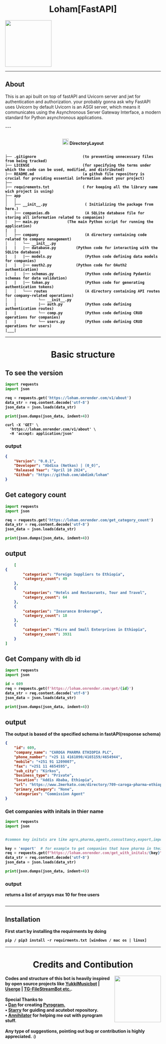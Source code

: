 <div>
    <h1 align="center"> Loham[FastAPI] </h1>
</div>

<div style="text-align: left; border-radius: 10px;">
    <img src="https://img.shields.io/badge/Python-FFD43B?style=for-the-badge&logo=python&logoColor=blue" width="150">
</div>





---
## About
<p>This is an api built on top of fastAPI and Uvicorn server and jwt for authentication and authorization. your probably gonna ask why FastAPI uses Uvicorn by default Uvicorn is an ASGI server, which means it communicates using the Asynchronous Server Gateway Interface, a modern standard for Python asynchronous applications. </p>
---

  
<div align="center">
<h2></h1><img src="https://telegra.ph/file/c182d98c9d2bc0295bc86.png" width="20"><b>  
DirectoryLayout<b></h1>
</div>


```

├── .gitignore                     (to preventing unnecessary files from being tracked)           
├── LICENSE                        (for specifying the terms under which the code can be used, modified, and distributed)
├── README.md                      (a github file repository is crucial for providing essential information about your project)
├──
├── requirements.txt               ( For keeping all the library name wich project is using)
├── app
│   │
│   ├── __init__.py                 ( Initializing the package from here.)
│   ├── companies.db                (A SQLite database file for storing all information related to companies)
│   ├── main.py			    (The main Python script for running the application)
|   |                  
│   ├── company                     (A directory containing code related to company management)
│   │   └── __init__.py
|   |   |── database.py  	    (Python code for interacting with the SQLite database)
|   |   |── models.py               (Python code defining data models for companies)
|   |   |── oauth2.py  		    (Python code for OAuth2 authentication)
|   |   |── schemas.py              (Python code defining Pydantic schemas for data validation)
|   |   |── token.py                (Python code for generating authentication tokens)
│   │   └─── routes                 (A directory containing API routes for company-related operations)
│   │          └── __init__.py   
|   |          |── auth.py          (Python code defining authentication routes)
|   |          └── comp.py          (Python code defining CRUD operations for companies)
|   |          └── users.py         (Python code defining CRUD operations for users)
|___|                            

```
  
-------


<div align="center">
<h1><b>Basic structure </b></h1>
</div>


## To see the version 
```py
import requests
import json

req = requests.get('https://loham.onrender.com/v1/about')
data_str = req.content.decode('utf-8')
json_data = json.loads(data_str)

print(json.dumps(json_data, indent=4))	    
```

```curl
curl -X 'GET' \
  'https://loham.onrender.com/v1/about' \
  -H 'accept: application/json'
```

### output
```json
{
    "Version": "0.0.1",
    "Developer": "Abdisa (Netkas) | (0_0)",
    "Released Year": "April 10 2024",
    "Github": "https://github.com/abdimk/loham"
}

```
## Get category count 
```py
import requests
import json

req = requests.get('https://loham.onrender.com/get_category_count')
data_str = req.content.decode('utf-8')
json_data = json.loads(data_str)

print(json.dumps(json_data, indent=4))
```

## output
```json
    [
{
        "categories": "Foreign Suppliers to Ethiopia",
        "category_count": 49
    },
    {
        "categories": "Hotels and Restaurants, Tour and Travel",
        "category_count": 64
    },
    {
        "categories": "Insurance Brokerage",
        "category_count": 18
    },
    {
        "categories": "Micro and Small Enterprises in Ethiopia",
        "category_count": 3931
    }
]
```

## Get Company with db id
```py
import requests
import json

id = 609
req = requests.get(f'https://loham.onrender.com/get/{id}')
data_str = req.content.decode('utf-8')
json_data = json.loads(data_str)

print(json.dumps(json_data, indent=4))
```
## output

<p>The output is based of the specified schema in fastAPI(response schema)</p>

```json
{
    "id": 609,
    "company_name": "CAROGA PHARMA ETHIOPIA PLC",
    "phone_number": "+25 11 4161090/4165159/4654944",
    "mobile": "+251 91 1209007",
    "fax": "+251 11 4654595",
    "sub_city": "Kirkos",
    "business_type": "Private",
    "location": "Addis Ababa, Ethiopia",
    "url": "https://www.2merkato.com/directory/709-caroga-pharma-ethiopia-plc",
    "primary_category": "None",
    "categories": "Commission Agent"
}

```

### Get companies with initals in thier name

```py
import requests
import json


#common key initals are like agro,pharma,agents,consultancy,export,import

key = 'export'  # for example to get companies that have pharma in their name
req = requests.get(f"https://loham.onrender.com/get_with_initals/{key}")
data_str = req.content.decode('utf-8')
json_data = json.loads(data_str)

print(json.dumps(json_data, indent=4))
```

### output

<p>returns a list of arryays max 10 for free users</p>

```json

```
_____



## Installation 
<p>First start by installing the requirments by doing</p>

```
pip / pip3 install -r requirments.txt [windows / mac os | linux]
```
-------
  
<div align="center">
<h1><b>Credits and Contibution</b></h1>
</div>
  
<img src="https://telegra.ph/file/b26313d73e4d05de84a85.png" align="right" width="150">
<p>
Codes and structure of this bot is heavily inspired by open source projects like <a href="https://github.com/TeamYukki/YukkiMusicBot"><strong>YukkiMusicbot</strong></a> | <a href="https://github.com/UsergeTeam/Userge"><strong>Userge</strong></a> | <a href="https://github.com/EverythingSuckz/TG-FileStreamBot"><strong>TG-FileStreamBot etc.</strong></a>.
<br>
<br>
 Special Thanks to <br>
• <a href="https://github.com/delivrance"><strong>Dan</strong></a> for creating <a href="https://github.com/pyrogram/pyrogram"><strong>Pyrogram.</strong></a><br>
• <a href="https://github.com/starry69"> Starry</a> for guiding and acutebot repository. <br>
• <a href="https://github.com/annihilatorrrr">Annihilator</a> for helping me out with pyrogram stuff.

<br>
<br>
Any type of suggestions, pointing out bug or contribution is highly appreciated. :)
</p>
 

